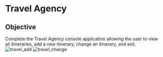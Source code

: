 # Travel Agency

## Objective
Complete the Travel Agency console application allowing the user to view all itineraries, add a new itinerary, change an itinerary, and exit.
![travel_add](https://github.com/user-attachments/assets/8380fed1-54ce-46de-976e-1f71a1abe16e)
![travel_change](https://github.com/user-attachments/assets/7ed519a9-6462-443b-833b-79e16b80eba5)
